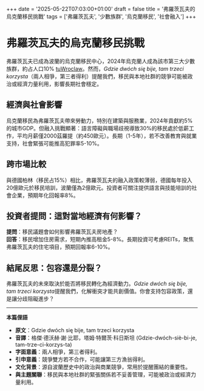 +++
date = '2025-05-22T07:03:00+01:00'
draft = false
title = '弗羅茨瓦夫的烏克蘭移民挑戰'
tags = ['弗羅茨瓦夫', '少數族群', '烏克蘭移民', '社會融入']
+++

# 弗羅茨瓦夫的烏克蘭移民挑戰

弗羅茨瓦夫已成為波蘭的烏克蘭移民中心，2024年烏克蘭人成為該市第三大少數族群，約占人口10% [tuWroclaw](https://tuwroclaw.com/artykul/sa-juz-trzecia-mniejszoscia-n1603824)。然而，*Gdzie dwóch się bije, tam trzeci korzysta*（兩人相爭，第三者得利）提醒我們，移民與本地社群的競爭可能被政治或經濟力量利用，影響長期社會穩定。

## 經濟與社會影響
烏克蘭移民為弗羅茨瓦夫帶來勞動力，特別在建築與服務業，2024年貢獻約5%的城市GDP。但融入挑戰顯著：語言障礙與職場歧視導致30%的移民處於低薪工作，平均月薪僅2000茲羅提（約450歐元）。長期（1-5年），若不改善教育與就業支持，社會緊張可能推高犯罪率5-10%。

## 跨市場比較
與德國柏林（移民占15%）相比，弗羅茨瓦夫的融入政策較薄弱，德國每年投入20億歐元於移民培訓，波蘭僅為2億歐元。投資者可關注提供語言與技能培訓的社會企業，預期年化回報率8%。

## 投資者提問：這對當地經濟有何影響？
**提問**：移民議題會如何影響弗羅茨瓦夫房地產？  
**回答**：移民增加住房需求，短期內推高租金5-8%。長期投資可考慮REITs，聚焦弗羅茨瓦夫的住宅項目，預期回報率6-10%。

## 結尾反思：包容還是分裂？
弗羅茨瓦夫的未來取決於能否將移民轉化為經濟動力。*Gdzie dwóch się bije, tam trzeci korzysta*提醒我們，化解衝突才能共創價值。你會支持包容政策，還是讓分歧阻礙進步？

---

**本篇俚語**  
- **原文**：Gdzie dwóch się bije, tam trzeci korzysta  
- **音譯**：格傑·德沃赫·謝·比耶，塔姆·特爾茨·科日斯坦 (Gdzie-dwóch-siè-bi-je, tam-trze-ci-korzys-ta)  
- **字面意義**：兩人相爭，第三者得利。  
- **引申意義**：競爭雙方若不合作，可能讓第三方漁翁得利。  
- **文化背景**：源自波蘭歷史中的政治與商業競爭，常用於提醒團結的重要性。  
- **與主題關聯**：移民與本地社群的緊張關係若不妥善管理，可能被政治或經濟力量利用。